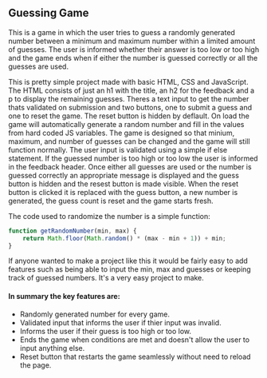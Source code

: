 ## Guessing Game

This is a game in which the user tries to guess a randomly generated number between a minimum and maximum number within a limited amount of guesses. The user is informed whether their answer is too low or too high and the game ends when if either the number is guessed correctly or all the guesses are used.  

This is pretty simple project made with basic HTML, CSS and JavaScript. The HTML consists of just an h1 with the title, an h2 for the feedback and a p to display the remaining guesses. Theres a text input to get the number thats validated on submission and two buttons, one to submit a guess and one to reset the game. The reset button is hidden by deflault. On load the game will automatically generate a random number and fill in the values from hard coded JS variables. The game is designed so that minium, maximum, and number of guesses can be changed and the game will still function normally. The user input is validated using a simple if else statement. If the guessed number is too high or too low the user is informed in the feedback header. Once either all guesses are used or the number is guessed correctly an appropriate message is displayed and the guess button is hidden and the resest button is made visible. When the reset button is clicked it is replaced with the guess button, a new number is generated, the guess count is reset and the game starts fresh.

The code used to randomize the number is a simple function:

```javascript 
function getRandomNumber(min, max) {
    return Math.floor(Math.random() * (max - min + 1)) + min;
}
```

If anyone wanted to make a project like this it would be fairly easy to add features such as being able to input the min, max and guesses or keeping track of guessed numbers. It's a very easy project to make. 
#### In summary the key features are:
- Randomly generated number for every game.
- Validated input that informs the user if thier input was invalid.
- Informs the user if their guess is too high or too low.
- Ends the game when conditions are met and doesn't allow the user to input anything else.
- Reset button that restarts the game seamlessly without need to reload the page.